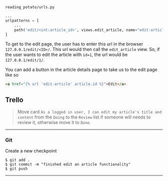 `reading_potato/urls.py`
```python
...
urlpatterns = [
    ...
    path('edit/<int:article_id>', views.edit_article, name="edit-article"),
]
```

To get to the edit page, the user has to enter this url in the browser `127.0.0.1/edit/<ID>/`. This url would then call the `edit_article` view. So, if the user wants to edit the article with `id=1`, the url would be `127.0.0.1/edit/1/`.

You can add a button in the article details page to take us to the edit page like so
```html
<a href="{% url 'edit-article' article.id %}">Edit</a>
```

## Trello
> Move card `As a logged in user, I can edit my article's title and content` from the `Doing` to the `Review` list if someone will needs to review it, otherwise move it to `Done`.
___

### Git

Create a new checkpoint

```shell
$ git add .
$ git commit -m "finished edit an article functionality"
$ git push
```
___